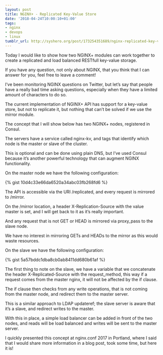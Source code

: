 ```yaml
---
layout: post
title: NGINX+ - Replicated Key-Value Store
date: '2018-04-24T10:00:10+01:00'
tags:
- nginx
- devops
- linux
tumblr_url: http://syshero.org/post/173254351689/nginx-replicated-key-value-store
---
```

Today I would like to show how two NGINX+ modules can work together to create a replicated and load balanced RESTfull key-value storage.

If you have any question, not only about NGINX, that you think that I can answer for you, feel free to leave a comment!
<!--more-->
I’ve been monitoring NGINX questions on Twitter, but let’s say that people have a really bad time asking questions, especially when they have a limited amount of characters to do so.

The current implementation of NGINX+ API has support for a key-value store, but not to replicate it, but nothing that can’t be solved if we use the mirror module.

The concept that I will show below has two NGINX+ nodes, registered in Consul.

The servers have a service called nginx-kv, and tags that identify which node is the master or slave of the cluster.

This is optional and can be done using plain DNS, but I’ve used Consul because it’s another powerful technology that can augment NGINX functionality.

On the master node we have the following configuration:

{% gist 10d4c33e66da6520a34abc03fb268fd6 %}

The API is accessible via the URI /replicated, and every request is mirrored to /mirror.

On the /mirror location, a header X-Replication-Source with the value master is set, and I will get back to it as it’s really important.

And any request that is not GET or HEAD is mirrored via proxy_pass to the slave node.

We have no interest in mirroring GETs and HEADs to the mirror as this would waste resources.

On the slave we have the following configuration:

{% gist 5a57bddc1dba8cb0ab8411dd680b61af %}

The first thing to note on the slave, we have a variable that we concatenate the header X-Replicated-Source with the request_method, this way if a request comes from the master nginx, it will not be affected by the if clause.

The if clause then checks from any write operations, that is not coming from the master node, and redirect them to the master server.

This is a similar approach to LDAP updateref; the slave server is aware that it’s a slave, and redirect writes to the master.

With this in place, a simple load balancer can be added in front of the two nodes, and reads will be load balanced and writes will be sent to the master server.

I quickly presented this concept at nginx.conf 2017 in Portland, where I said that I would share more information in a blog post, took some time, but here it is!
